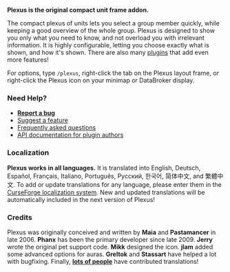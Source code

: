 **Plexus is the original compact unit frame addon.**

The compact plexus of units lets you select a group member quickly, while keeping a good overview of the whole group. Plexus is designed to show you only what you need to know, and not overload you with irrelevant information. It is highly configurable, letting you choose exactly what is shown, and how it's shown. There are also many [plugins](https://wow.curseforge.com/addons/plexus/pages/list-of-plexus-plugins/) that add even more features!

For options, type `/plexus`, right-click the tab on the Plexus layout frame, or right-click the Plexus icon on your minimap or DataBroker display.


### Need Help?

- **[Report a bug](https://wow.curseforge.com/addons/plexus/pages/how-to-report-a-bug-in-plexus/)**
- [Suggest a feature](https://wow.curseforge.com/addons/plexus/tickets/?status=+&type=e)
- [Frequently asked questions](https://github.com/Phanx/Plexus/wiki/FAQ)
- [API documentation for plugin authors](https://github.com/Phanx/Plexus/wiki)


### Localization

**Plexus works in all languages.** It is translated into English, Deutsch, Español, Français, Italiano, Português, Русский, 한국어, 简体中文, and 繁體中文. To add or update translations for any language, please enter them in the [CurseForge localization system](https://wow.curseforge.com/addons/plexus/localization/). New and updated translations will be automatically included in the next version of Plexus!


### Credits

Plexus was originally conceived and written by **Maia** and **Pastamancer** in late 2006. **Phanx** has been the primary developer since late 2009. **Jerry** wrote the original pet support code. **Mikk** designed the icon. **jlam** added some advanced options for auras. **Greltok** and **Stassart** have helped a lot with bugfixing. Finally, **[lots of people](https://wow.curseforge.com/addons/plexus/localization/translators/)** have contributed translations!
